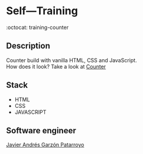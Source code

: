 # Self―Training
:octocat: training-counter

## Description
Counter build with vanilla HTML, CSS and JavaScript.  
How does it look? Take a look at [Counter](https://javierandresgp.github.io/training-counter/)

## Stack
* HTML
* CSS
* JAVASCRIPT

## Software engineer
[Javier Andrés Garzón Patarroyo](https://www.javierandresgp.com)
